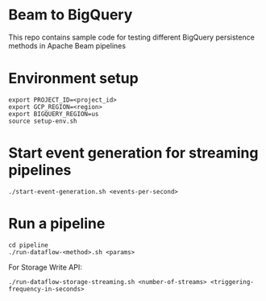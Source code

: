 # Beam to BigQuery
This repo contains sample code for testing different BigQuery persistence
methods in Apache Beam pipelines

# Environment setup
```shell
export PROJECT_ID=<project_id>
export GCP_REGION=<region>
export BIGQUERY_REGION=us
source setup-env.sh
```

# Start event generation for streaming pipelines
```shell
./start-event-generation.sh <events-per-second>
```

# Run a pipeline
```shell
cd pipeline
./run-dataflow-<method>.sh <params>
```
For Storage Write API:
```shell
./run-dataflow-storage-streaming.sh <number-of-streams> <triggering-frequency-in-seconds>
```
